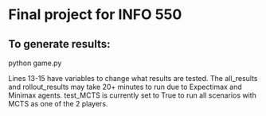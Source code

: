 # Final project for INFO 550
## To generate results:
python game.py

Lines 13-15 have variables to change what results are tested. The all_results and rollout_results may take 20+ minutes to run due to Expectimax and Minimax agents. test_MCTS is currently set to True to run all scenarios with MCTS as one of the 2 players.
